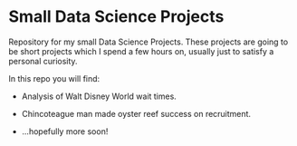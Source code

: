# Small Data Science Projects
Repository for my small Data Science Projects.
These projects are going to be short projects which I spend a few hours on, usually 
just to satisfy a personal curiosity.

In this repo you will find:

- Analysis of Walt Disney World wait times.

- Chincoteague man made oyster reef success on recruitment. 
    
- ...hopefully more soon!
    
